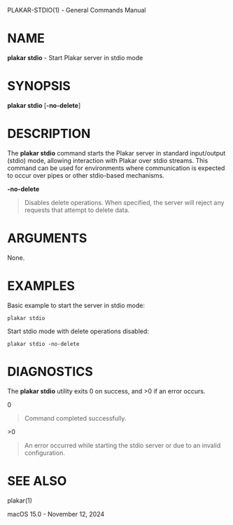 PLAKAR-STDIO(1) - General Commands Manual

# NAME

**plakar stdio** - Start Plakar server in stdio mode

# SYNOPSIS

**plakar stdio**
\[**-no-delete**]

# DESCRIPTION

The
**plakar stdio**
command starts the Plakar server in standard input/output (stdio)
mode, allowing interaction with Plakar over stdio streams.
This command can be used for environments where communication is
expected to occur over pipes or other stdio-based mechanisms.

**-no-delete**

> Disables delete operations.
> When specified, the server will reject any requests that attempt to
> delete data.

# ARGUMENTS

None.

# EXAMPLES

Basic example to start the server in stdio mode:

	plakar stdio

Start stdio mode with delete operations disabled:

	plakar stdio -no-delete

# DIAGNOSTICS

The **plakar stdio** utility exits&#160;0 on success, and&#160;&gt;0 if an error occurs.

0

> Command completed successfully.

&gt;0

> An error occurred while starting the stdio server or due to an invalid
> configuration.

# SEE ALSO

plakar(1)

macOS 15.0 - November 12, 2024
